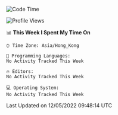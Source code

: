 <!--START_SECTION:waka-->
![Code Time](http://img.shields.io/badge/Code%20Time-2%20hrs%2043%20mins-blue)

![Profile Views](http://img.shields.io/badge/Profile%20Views-170-blue)

📊 **This Week I Spent My Time On** 

```text
⌚︎ Time Zone: Asia/Hong_Kong

💬 Programming Languages: 
No Activity Tracked This Week

🔥 Editors: 
No Activity Tracked This Week

💻 Operating System: 
No Activity Tracked This Week

```


 Last Updated on 12/05/2022 09:48:14 UTC
<!--END_SECTION:waka-->

